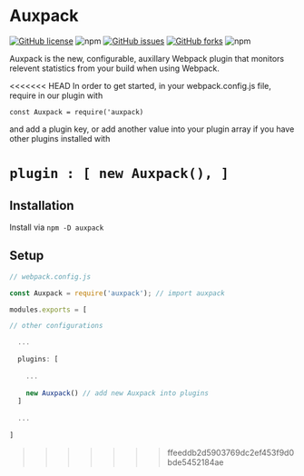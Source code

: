 # Auxpack
[![GitHub license](https://img.shields.io/github/license/Auxpack/Auxpack?style=flat-square)](https://github.com/Auxpack/Auxpack/blob/master/LICENSE)
![npm](https://img.shields.io/npm/v/auxpack?style=flat-square)
[![GitHub issues](https://img.shields.io/github/issues/Auxpack/Auxpack?style=flat-square)](https://github.com/Auxpack/Auxpack/issues)
[![GitHub forks](https://img.shields.io/github/forks/Auxpack/Auxpack?style=flat-square)](https://github.com/Auxpack/Auxpack/network)
![npm](https://img.shields.io/npm/dw/auxpack?style=flat-square)

Auxpack is the new, configurable, auxillary Webpack plugin that monitors relevent statistics from your build when using Webpack.

<<<<<<< HEAD
In order to get started, in your webpack.config.js file, require in our plugin with 

`const Auxpack = require('auxpack)`

and add a plugin key, or add another value into your plugin array if you have other plugins installed with

`plugin : [ new Auxpack(), ]` 
=======
## Installation

Install via `npm -D auxpack`

## Setup

```javascript
// webpack.config.js

const Auxpack = require('auxpack'); // import auxpack

modules.exports = [

// other configurations

  ... 
  
  plugins: [
  
    ...
    
    new Auxpack() // add new Auxpack into plugins
  ]
  
  ...
  
]

```
>>>>>>> ffeeddb2d5903769dc2ef453f9d0bde5452184ae
